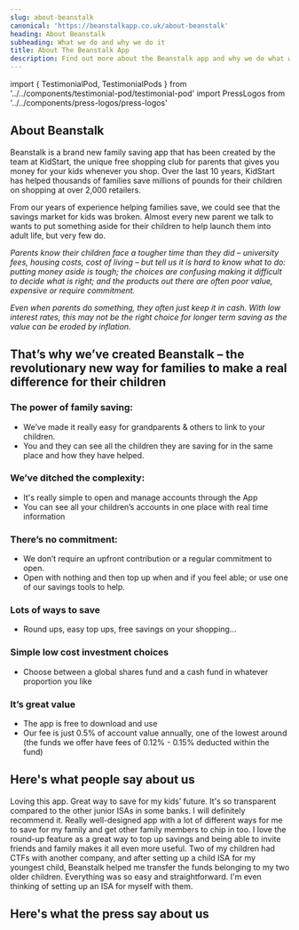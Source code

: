 ```yaml
---
slug: about-beanstalk
canonical: 'https://beanstalkapp.co.uk/about-beanstalk'
heading: About Beanstalk
subheading: What we do and why we do it
title: About The Beanstalk App
description: Find out more about the Beanstalk app and why we do what we do.
---
```


import { TestimonialPod, TestimonialPods } from '../../components/testimonial-pod/testimonial-pod'
import PressLogos from '../../components/press-logos/press-logos'

## About Beanstalk

Beanstalk is a brand new family saving app that has been created by the team at KidStart, the unique free shopping club for parents that gives you money for your kids whenever you shop. Over the last 10 years, KidStart has helped thousands of families save millions of pounds for their children on shopping at over 2,000 retailers.

From our years of experience helping families save, we could see that the savings market for kids was broken. Almost every new parent we talk to wants to put something aside for their children to help launch them into adult life, but very few do.   

*Parents know their children face a tougher time than they did – university fees, housing costs, cost of living – but tell us it is hard to know what to do: putting money aside is tough; the choices are confusing making it difficult to decide what is right; and the products out there are often poor value, expensive or require commitment.*

*Even when parents do something, they often just keep it in cash. With low interest rates, this may not be the right choice for longer term saving as the value can be eroded by inflation.*


## That’s why we’ve created Beanstalk – the revolutionary new way for families to make a real difference for their children

### The power of family saving: 
* We’ve made it really easy for grandparents & others to link to your children. 
* You and they can see all the children they are saving for in the same place and how they have helped. 

### We’ve ditched the complexity: 
* It's really simple to open and manage accounts through the App
* You can see all your children’s accounts in one place with real time information

### There’s no commitment: 
* We don’t require an upfront contribution or a regular commitment to open. 
* Open with nothing and then top up when and if you feel able; or use one of our savings tools to help.

### Lots of ways to save
* Round ups, easy top ups, free savings on your shopping…

### Simple low cost investment choices
* Choose between a global shares fund and a cash fund in whatever proportion you like

### It’s great value
* The app is free to download and use
* Our fee is just 0.5% of account value annually, one of the lowest around (the funds we offer have fees of 0.12% - 0.15% deducted within the fund)



## Here's what people say about us

<TestimonialPods>
  <TestimonialPod author='Oluwatosin Akisanya'>
    Loving this app. Great way to save for my kids’ future. It's so transparent compared to the other junior ISAs in some banks. I will definitely recommend it.
  </TestimonialPod>

  <TestimonialPod author='Veli Aghdiran'>
    Really well-designed app with a lot of different ways for me to save for my family and get other family members to chip in too. I love the round-up feature as a great way to top up savings and being able to invite friends and family makes it all even more useful.
  </TestimonialPod>

  <TestimonialPod author='K Stephenson'>
    Two of my children had CTFs with another company, and after setting up a child ISA for my youngest child, Beanstalk helped me transfer the funds belonging to my two older children. Everything was so easy and straightforward. I'm even thinking of setting up an ISA for myself with them.
  </TestimonialPod>
</TestimonialPods>

## Here's what the press say about us

<PressLogos links/>